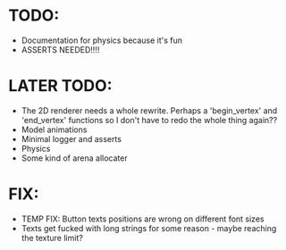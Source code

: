 # TODO:
- Documentation for physics because it's fun
- ASSERTS NEEDED!!!!

# LATER TODO:
- The 2D renderer needs a whole rewrite. Perhaps a 'begin_vertex' and 'end_vertex' functions so I don't have to redo the whole thing again??
- Model animations
- Minimal logger and asserts
- Physics
- Some kind of arena allocater

# FIX:
- TEMP FIX: Button texts positions are wrong on different font sizes 
- Texts get fucked with long strings for some reason - maybe reaching the texture limit?
